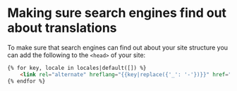 Making sure search engines find out about translations
======================================================

To make sure that search engines can find out about your site structure you
can add the following to the `<head>` of your site:

```html
{% for key, locale in locales|default([]) %}
    <link rel="alternate" hreflang="{{key|replace({'_': '-'})}}" href="{{locale.getUrl()}}">
{% endfor %}
```
